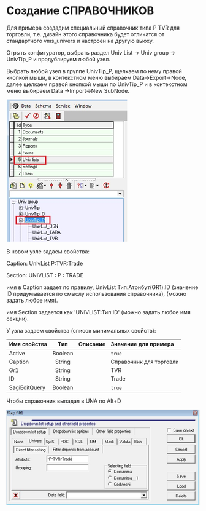 # Создание СПРАВОЧНИКОВ

Для примера создадим специальный справочник типа P TVR для торговли, т.е. дизайн этого справочника будет отличатся от стандартного vms\_univers и настроен на другую вьюху.

Отрыть конфигуратор, выбрать раздел Univ List -&gt; Univ group -&gt; UnivTip\_P и продублируем любой узел.

Выбрать любой узел в группе UnivTip\_P, щелкаем по нему правой кнопкой мыши, в контекстном меню выбираем Data-&gt;Export-&gt;Node, далее щелкаем правой кнопкой мыши по UnivTip\_P и в контекстном меню выбираем Data -&gt;Import-&gt;New SubNode.

![](../../../../../.gitbook/assets/univlist_1%20%281%29.jpg)

В новом узле задаем свойства:

Caption: UnivList P:TVR:Trade

Section: UNIVLIST : P : TRADE

имя в Caption задает по правилу, UnivList Тип:Атрибут\(GR1\):ID \(значение ID придумывается по смыслу использования справочника\), \(можно задать любое имя\).

имя Section задается как 'UNIVLIST:Тип:ID' \(можно задать любое имя секции\).

У узла задаем свойства \(список минимальных свойств\):

| **Имя свойства** | **Тип** | **Описание** | **Значение для примера** |
| :--- | :---: | :--- | :--- |
| Active | Boolean |  | `true` |
| Caption | String |  | Справочник для торговли |
| Gr1 | String |  | TVR |
| ID | String |  | Trade |
| SagiEditQuery | Boolean |  | `true` |

Чтобы справочник выпадал в UNA по Alt+D

![](../../../../../.gitbook/assets/univlist_2%20%281%29.jpg)

